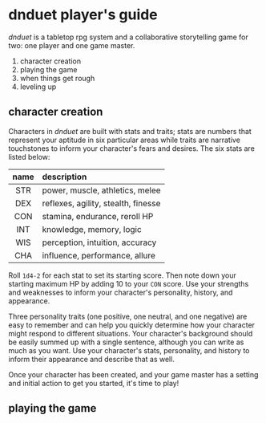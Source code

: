 # dnduet player's guide

*dnduet* is a tabletop rpg system and a collaborative storytelling game for two: one player and one game master.

1. character creation
2. playing the game
3. when things get rough
4. leveling up

## character creation

Characters in *dnduet* are built with stats and traits; stats are numbers that represent your aptitude in six particular areas while traits are narrative touchstones to inform your character's fears and desires. The six stats are listed below:

| name                                  | description                         |
|:-------------------------------------:|:----------------------------------- |
| <span title="strength">STR</span>     | power, muscle, athletics, melee     |
| <span title="dexterity">DEX</span>    | reflexes, agility, stealth, finesse |
| <span title="constitution">CON</span> | stamina, endurance, reroll HP       |
| <span title="intelligence">INT</span> | knowledge, memory, logic            |
| <span title="wisdom">WIS</span>       | perception, intuition, accuracy     |
| <span title="charisma">CHA</span>     | influence, performance, allure      |

Roll `1d4-2` for each stat to set its starting score. Then note down your starting maximum <span title="heart points">HP</span> by adding 10 to your `CON` score. Use your strengths and weaknesses to inform your character's personality, history, and appearance.

Three personality traits (one positive, one neutral, and one negative) are easy to remember and can help you quickly determine how your character might respond to different situations. Your character's background should be easily summed up with a single sentence, although you can write as much as you want. Use your character's stats, personality, and history to inform their appearance and describe that as well.

Once your character has been created, and your game master has a setting and initial action to get you started, it's time to play!

## playing the game

